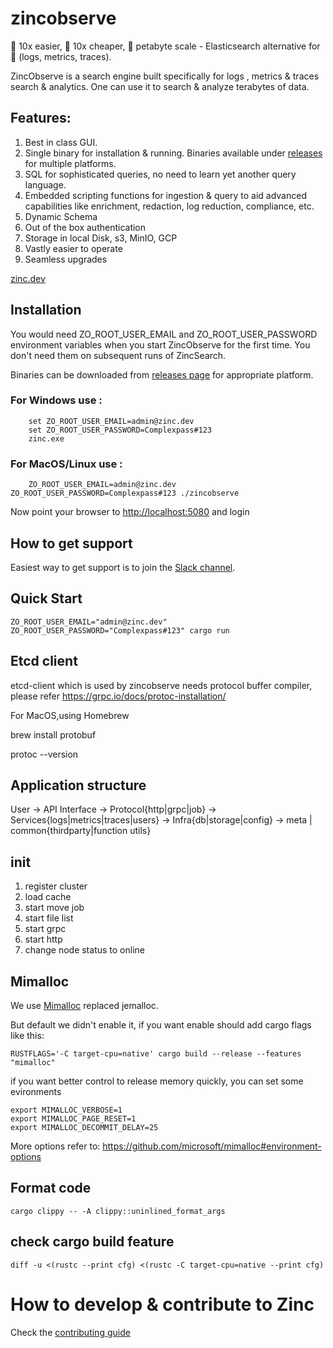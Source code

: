 # zincobserve

🚀 10x easier, 🚀 10x cheaper, 🚀 petabyte scale - Elasticsearch alternative for 🚀 (logs, metrics, traces).

ZincObserve is a search engine built specifically for logs , metrics & traces search & analytics. One can use it to search & analyze terabytes of data.

## Features:
1. Best in class GUI.
1. Single binary for installation & running. Binaries available under [releases](https://github.com/zinclabs/zincobserve/releases) for multiple platforms.
1. SQL for sophisticated queries, no need to learn yet another query language.
1. Embedded scripting functions for ingestion & query to aid advanced capabilities like enrichment, redaction, log reduction, compliance, etc.
1. Dynamic Schema
1. Out of the box authentication
1. Storage in local Disk, s3, MinIO, GCP
1. Vastly easier to operate
1. Seamless upgrades

[zinc.dev](https://zinc.dev/)


## Installation
You would need ZO_ROOT_USER_EMAIL and ZO_ROOT_USER_PASSWORD environment variables when you start ZincObserve for the first time. You don't need them on subsequent runs of ZincSearch.

Binaries can be downloaded from [releases page](https://github.com/zinclabs/zincobserve/releases) for appropriate platform.

### For Windows use : 

        set ZO_ROOT_USER_EMAIL=admin@zinc.dev
        set ZO_ROOT_USER_PASSWORD=Complexpass#123
        zinc.exe

### For MacOS/Linux use :
   
        ZO_ROOT_USER_EMAIL=admin@zinc.dev ZO_ROOT_USER_PASSWORD=Complexpass#123 ./zincobserve 
   

Now point your browser to [http://localhost:5080](http://localhost:5080) and login


## How to get support
Easiest way to get support is to join the [Slack channel](https://join.slack.com/t/zincsearch/shared_invite/zt-11r96hv2b-UwxUILuSJ1duzl_6mhJwVg).

## Quick Start

```
ZO_ROOT_USER_EMAIL="admin@zinc.dev" ZO_ROOT_USER_PASSWORD="Complexpass#123" cargo run
```

## Etcd client

etcd-client which is used by zincobserve needs protocol buffer compiler, please refer https://grpc.io/docs/protoc-installation/

For MacOS,using Homebrew

brew install protobuf

protoc --version

## Application structure

User -> API Interface -> Protocol{http|grpc|job} -> Services{logs|metrics|traces|users} -> Infra{db|storage|config} -> meta | common{thirdparty|function utils}

## init

1. register cluster
2. load cache
3. start move job
4. start file list
5. start grpc
6. start http
7. change node status to online

## Mimalloc

We use [Mimalloc](https://github.com/microsoft/mimalloc) replaced jemalloc.

But default we didn't enable it, if you want enable should add cargo flags like this:

```
RUSTFLAGS='-C target-cpu=native' cargo build --release --features "mimalloc"
```

if you want better control to release memory quickly, you can set some evironments

```
export MIMALLOC_VERBOSE=1
export MIMALLOC_PAGE_RESET=1
export MIMALLOC_DECOMMIT_DELAY=25
```

More options refer to: https://github.com/microsoft/mimalloc#environment-options

## Format code

```
cargo clippy -- -A clippy::uninlined_format_args
```

## check cargo build feature

```
diff -u <(rustc --print cfg) <(rustc -C target-cpu=native --print cfg)
```

# How to develop & contribute to Zinc

Check the [contributing guide](./CONTRIBUTING.md)

